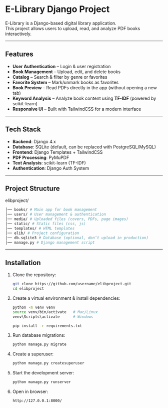 # E-Library Django Project

E-Library is a Django-based digital library application.  
This project allows users to upload, read, and analyze PDF books interactively.

---

## Features
- **User Authentication** – Login & user registration
- **Book Management** – Upload, edit, and delete books
- **Catalog** – Search & filter by genre or favorites
- **Favorite System** – Mark/unmark books as favorites
- **Book Preview** – Read PDFs directly in the app (without opening a new tab)
- **Keyword Analysis** – Analyze book content using **TF-IDF** (powered by scikit-learn)
- **Responsive UI** – Built with TailwindCSS for a modern interface

---

## Tech Stack
- **Backend**: Django 4.x
- **Database**: SQLite (default, can be replaced with PostgreSQL/MySQL)
- **Frontend**: Django Templates + TailwindCSS
- **PDF Processing**: PyMuPDF
- **Text Analysis**: scikit-learn (TF-IDF)
- **Authentication**: Django Auth System

---

## Project Structure
elibproject/
```bash
│── books/ # Main app for book management
│── users/ # User management & authentication
│── media/ # Uploaded files (covers, PDFs, page images)
│── static/ # Static files (css, js)
│── templates/ # HTML templates
│── elib/ # Project configuration
│── db.sqlite3 # Database (optional, don’t upload in production)
│── manage.py # Django management script
```
---

## Installation
1. Clone the repository:
   ```bash
   git clone https://github.com/username/elibproject.git
   cd elibproject
   ```

2. Create a virtual environment & install dependencies:
    ```bash
    python -m venv venv
    source venv/bin/activate   # Mac/Linux
    venv\Scripts\activate      # Windows

    pip install -r requirements.txt
    ```

3. Run database migrations:
    ```bash
    python manage.py migrate
    ```

4. Create a superuser:
    ```bash
    python manage.py createsuperuser
    ```

5. Start the development server:
    ```bash
    python manage.py runserver
    ```

6. Open in browser:
    ```bash
    http://127.0.0.1:8000/
    ```